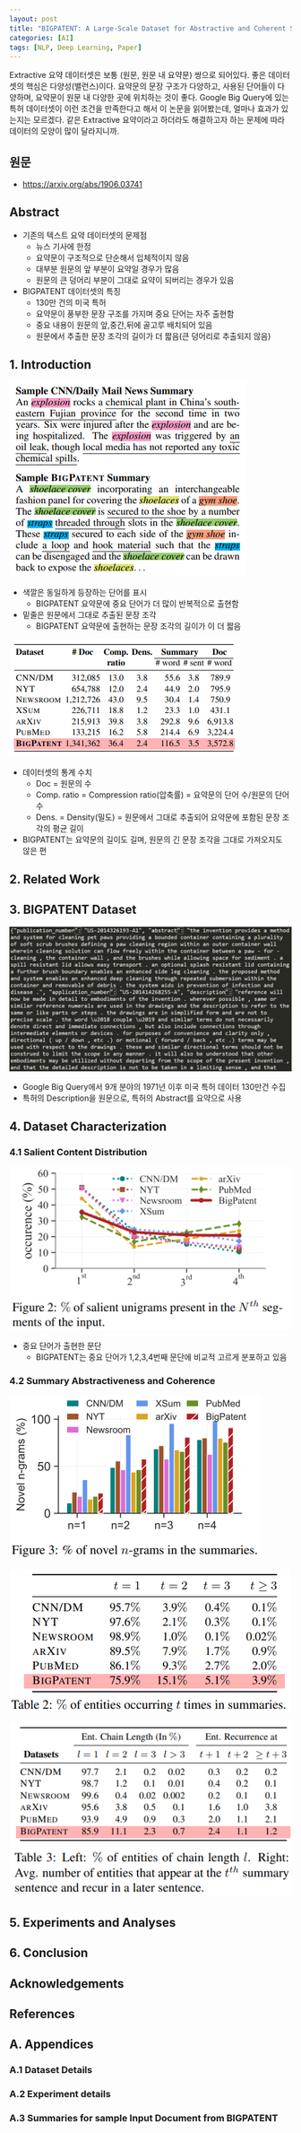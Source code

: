 ```yaml
---
layout: post
title: "BIGPATENT: A Large-Scale Dataset for Abstractive and Coherent Summarization"
categories: [AI]
tags: [NLP, Deep Learning, Paper]
---
```


Extractive 요약 데이터셋은 보통 (원문, 원문 내 요약문) 쌍으로 되어있다. 좋은 데이터셋의 핵심은 다양성(밸런스)이다. 요약문의 문장 구조가 다양하고, 사용된 단어들이 다양하며, 요약문이 원문 내 다양한 곳에 위치하는 것이 좋다. Google Big Query에 있는 특허 데이터셋이 이런 조건을 만족한다고 해서 이 논문을 읽어봤는데, 얼마나 효과가 있는지는 모르겠다. 같은 Extractive 요약이라고 하더라도 해결하고자 하는 문제에 따라 데이터의 모양이 많이 달라지니까.

## 원문 
- <https://arxiv.org/abs/1906.03741>

## Abstract
- 기존의 텍스트 요약 데이터셋의 문제점
	- 뉴스 기사에 한정
	- 요약문이 구조적으로 단순해서 입체적이지 않음
	- 대부분 원문의 앞 부분이 요약일 경우가 많음
	- 원문의 큰 덩어리 부분이 그대로 요약이 되버리는 경우가 있음
- BIGPATENT 데이터셋의 특징
	- 130만 건의 미국 특허
	- 요약문이 풍부한 문장 구조를 가지며 중요 단어는 자주 출현함
	- 중요 내용이 원문의 앞,중간,뒤에 골고루 배치되어 있음
	- 원문에서 추출한 문장 조각의 길이가 더 짧음(큰 덩어리로 추출되지 않음)

## 1. Introduction

![](/media/posts/big_patent/cnn_big_patent_samples.png)

- 색깔은 동일하게 등장하는 단어를 표시
	- BIGPATENT 요약문에 중요 단어가 더 많이 반복적으로 출현함
- 밑줄은 원문에서 그대로 추출된 문장 조각
	- BIGPATENT 요약문에 출현하는 문장 조각의 길이가 이 더 짧음

![](/media/posts/big_patent/statistics.png)

- 데이터셋의 통계 수치
	- Doc = 원문의 수
	- Comp. ratio = Compression ratio(압축률) = 요약문의 단어 수/원문의 단어 수
	- Dens. = Density(밀도) = 원문에서 그대로 추출되어 요약문에 포함된 문장 조각의 평균 길이
- BIGPATENT는 요약문의 길이도 길며, 원문의 긴 문장 조각을 그대로 가져오지도 않은 편

## 2. Related Work

## 3. BIGPATENT Dataset

![](/media/posts/big_patent/big_patent.png)

- Google Big Query에서 9개 분야의 1971년 이후 미국 특허 데이터 130만건 수집
- 특허의 Description을 원문으로, 특허의 Abstract를 요약으로 사용

## 4. Dataset Characterization
### 4.1 Salient Content Distribution

![](/media/posts/big_patent/salient_unigrams_present.png)

- 중요 단어가 출현한 문단
	- BIGPATENT는 중요 단어가 1,2,3,4번째 문단에 비교적 고르게 분포하고 있음

### 4.2 Summary Abstractiveness and Coherence

![](/media/posts/big_patent/novel_n_grams.png)

![](/media/posts/big_patent/entities_occurring.png)

![](/media/posts/big_patent/entities_of_chain_length.png)

## 5. Experiments and Analyses

## 6. Conclusion

## Acknowledgements

## References

## A. Appendices
### A.1 Dataset Details
### A.2 Experiment details
### A.3 Summaries for sample Input Document from BIGPATENT
